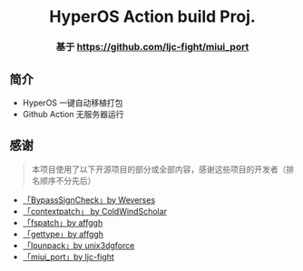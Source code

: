 <div align="center">

# HyperOS Action build Proj.
### 基于 https://github.com/ljc-fight/miui_port

</div>

## 简介
- HyperOS 一键自动移植打包
- Github Action 无服务器运行

## 感谢
> 本项目使用了以下开源项目的部分或全部内容，感谢这些项目的开发者（排名顺序不分先后）

- [「BypassSignCheck」by Weverses](https://github.com/Weverses/BypassSignCheck)
- [「contextpatch」 by ColdWindScholar](https://github.com/ColdWindScholar/TIK)
- [「fspatch」by affggh](https://github.com/affggh/fspatch)
- [「gettype」by affggh](https://github.com/affggh/gettype)
- [「lpunpack」by unix3dgforce](https://github.com/unix3dgforce/lpunpack)
- [「miui_port」by ljc-fight](https://github.com/ljc-fight/miui_port)
